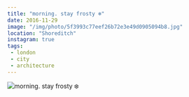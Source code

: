 ```yaml
---
title: "morning. stay frosty ❄️"
date: 2016-11-29
image: "/img/photo/5f3993c77eef26b72e3e49d0905094b8.jpg"
location: "Shoreditch"
instagram: true
tags:
 - london
 - city
 - architecture
---
```


![morning. stay frosty ❄️](/img/photo/5f3993c77eef26b72e3e49d0905094b8.jpg)
